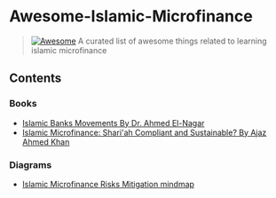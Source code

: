 # Awesome-Islamic-Microfinance

> [![Awesome](https://awesome.re/badge.svg)](https://awesome.re)
> A curated list of awesome things related to learning islamic microfinance

## Contents

### Books

- [Islamic Banks Movements By Dr. Ahmed El-Nagar](https://drive.google.com/file/d/1mKgVXgDFIqakrHKsppZL67B7M6N2qM5Z/view?usp=sharing)
- [Islamic Microfinance: Shari'ah Compliant and Sustainable? By  Ajaz Ahmed Khan](https://books.google.de/books/about/Islamic_Microfinance.html?id=EZv7MAAACAAJ)
### Diagrams
- [Islamic Microfinance Risks Mitigation mindmap](./risk-mitigation-mindmap.md)
